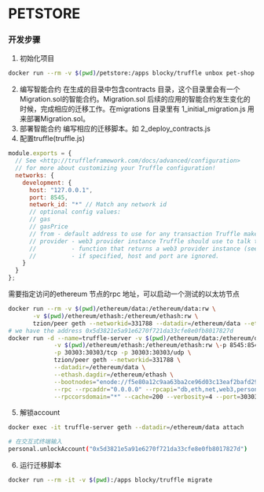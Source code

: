 # PETSTORE
### 开发步骤
1. 初始化项目
```bash
docker run --rm -v $(pwd)/petstore:/apps blocky/truffle unbox pet-shop
```
2. 编写智能合约
在生成的目录中包含contracts 目录，这个目录里会有一个Migration.sol的智能合约。Migration.sol 后续的应用的智能合约发生变化的时候，完成相应的迁移工作。在migrations 目录里有 1_initial_migration.js 用来部署Migration.sol。
3. 部署智能合约
编写相应的迁移脚本。如 2_deploy_contracts.js
4. 配置truffle(truffle.js)
```javascript
module.exports = {
  // See <http://truffleframework.com/docs/advanced/configuration>
  // for more about customizing your Truffle configuration!
  networks: {
    development: {
      host: "127.0.0.1",
      port: 8545,
      network_id: "*" // Match any network id
      // optional config values:
      // gas
      // gasPrice
      // from - default address to use for any transaction Truffle makes during migrations
      // provider - web3 provider instance Truffle should use to talk to the Ethereum network.
      //          - function that returns a web3 provider instance (see below.)
      //          - if specified, host and port are ignored.
    }
  }
};
```
需要指定访问的ethereum 节点的rpc 地址，可以启动一个测试的以太坊节点
```bash
docker run --rm -v $(pwd)/ethereum/data:/ethereum/data:rw \
       -v $(pwd)/ethereum/ethash:/ethereum/ethash:rw \
       tzion/peer geth --networkid=331788 --datadir=/ethereum/data --ethash.dagdir=/ethereum/ethash account new
# we have the address 0x5d3821e5a91e6270f721da33cfe8e0fb8017827d
docker run -d --name=truffle-server -v $(pwd)/ethereum/data:/ethereum/data:rw \
             -v $(pwd)/ethereum/ethash:/ethereum/ethash:rw \-p 8545:8545/tcp -p 8545:8545/udp \
             -p 30303:30303/tcp -p 30303:30303/udp \
             tzion/peer geth --networkid=331788 \
             --datadir=/ethereum/data \
             --ethash.dagdir=/ethereum/ethash \
             --bootnodes="enode://f5e80a12c9aa63ba2ce96d03c13eaf2bafd295f62383feb0af383d29a0c7d78c80049fd63671e703564b400b890e5e1afabece47939883cc8723ffd14976ab6a@128.199.64.7:30301" \
             --rpc --rpcaddr="0.0.0.0" --rpcapi="db,eth,net,web3,personal" \
             --rpccorsdomain="*" --cache=200 --verbosity=4 --port=30303 --mine --minerthreads=4
```
5. 解锁account
```bash
docker exec -it truffle-server geth --datadir=/ethereum/data attach

# 在交互式终端输入
personal.unlockAccount("0x5d3821e5a91e6270f721da33cfe8e0fb8017827d")
```
6. 运行迁移脚本
```bash
docker run --rm -it -v $(pwd):/apps blocky/truffle migrate
```



